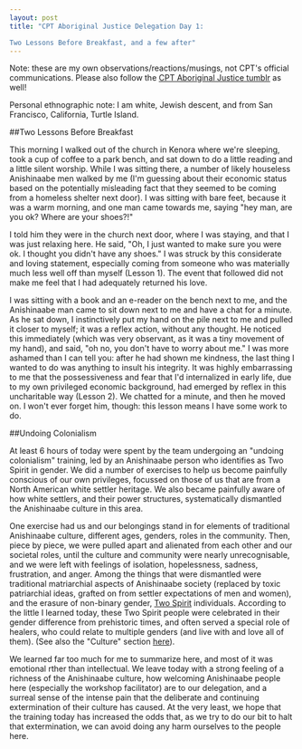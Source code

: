 ```yaml
---
layout: post
title: "CPT Aboriginal Justice Delegation Day 1:  

Two Lessons Before Breakfast, and a few after"
---
```


Note: these are my own observations/reactions/musings, not CPT's official communications. Please also follow the [CPT Aboriginal Justice tumblr](http://www.cpt-ajt.tumblr.com) as well!  

Personal ethnographic note: I am white, Jewish descent, and from San Francisco, California, Turtle Island.

##Two Lessons Before Breakfast

This morning I walked out of the church in Kenora where we're sleeping, took a cup of coffee to a park bench, and sat down to do a little reading and a little silent worship. While I was sitting there, a number of likely houseless Anishinaabe men walked by me (I'm guessing about their economic status based on the potentially misleading fact that they seemed to be coming from a homeless shelter next door). I was sitting with bare feet, because it was a warm morning, and one man came towards me, saying "hey man, are you ok? Where are your shoes?!"

I told him they were in the church next door, where I was staying, and that I was just relaxing here. He said, "Oh, I just wanted to make sure you were ok. I thought you didn't have any shoes." I was struck by this considerate and loving statement, especially coming from someone who was materially much less well off than myself (Lesson 1). The event that followed did not make me feel that I had adequately returned his love.

I was sitting with a book and an e-reader on the bench next to me, and the Anishinaabe man came to sit down next to me and have a chat for a minute. As he sat down, I instinctively put my hand on the pile next to me and pulled it closer to myself; it was a reflex action, without any thought. He noticed this immediately (which was very observant, as it was a tiny movement of my hand), and said, "oh no, you don't have to worry about me." I was more ashamed than I can tell you: after he had shown me kindness, the last thing I wanted to do was anything to insult his integrity. It was highly embarrassing to me that the possessiveness and fear that I'd internalized in early life, due to my own privileged economic background, had emerged by reflex in this uncharitable way (Lesson 2). We chatted for a minute, and then he moved on. I won't ever forget him, though: this lesson means I have some work to do.

##Undoing Colonialism

At least 6 hours of today were spent by the team undergoing an "undoing colonialism" training, led by an Anishinaabe person who identifies as Two Spirit in gender. We did a number of exercises to help us become painfully conscious of our own privileges, focussed on those of us that are from a North American white settler heritage. We also became painfully aware of how white settlers, and their power structures, systematically dismantled the Anishinaabe culture in this area.

One exercise had us and our belongings stand in for elements of traditional Anishinaabe culture, different ages, genders, roles in the community. Then, piece by piece, we were pulled apart and alienated from each other and our societal roles, until the culture and community were nearly unrecognisable,  and we were left with feelings of isolation, hopelessness, sadness, frustration, and anger. Among the things that were dismantled were traditional matriarchial aspects of Anishinaabe society (replaced by toxic patriarchial ideas, grafted on from settler expectations of men and women), and the erasure of non-binary gender, [Two Spirit](http://en.wikipedia.org/wiki/Category:Two-Spirit) individuals. According to the little I learned today, these Two Spirit people were celebrated in their gender difference from prehistoric times, and often served a special role of healers, who could relate to multiple genders (and live with and love all of them). (See also the "Culture" section [here](http://en.wikipedia.org/wiki/Ojibwe)).

We learned far too much for me to summarize here, and most of it was emotional rther than intellectual. We leave today with a strong feeling of a richness of the Anishinaabe culture, how welcoming Anishinaabe people here (especially the workshop facilitator) are to our delegation, and a surreal sense of the intense pain that the deliberate and continuing extermination of their culture has caused. At the very least, we hope that the training today has increased the odds that, as we try to do our bit to halt that extermination, we can avoid doing any harm ourselves to the people here.